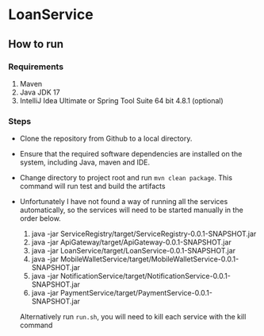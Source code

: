 # LoanService



## How to run
### Requirements
1. Maven
2. Java JDK 17
3. IntelliJ Idea Ultimate  or Spring Tool Suite 64 bit 4.8.1  (optional)

### Steps

* Clone the repository from Github to a local directory.

* Ensure that the required software dependencies are installed on the system, including Java, maven and IDE.

* Change directory to project root and run `mvn clean package`. This command will run test and build the artifacts

* Unfortunately I have not found a  way of running all the services automatically,
  so the services will need to be started manually in the order below.
  1. java -jar ServiceRegistry/target/ServiceRegistry-0.0.1-SNAPSHOT.jar 
  2. java -jar ApiGateway/target/ApiGateway-0.0.1-SNAPSHOT.jar 
  3. java -jar LoanService/target/LoanService-0.0.1-SNAPSHOT.jar 
  4. java -jar MobileWalletService/target/MobileWalletService-0.0.1-SNAPSHOT.jar 
  5. java -jar NotificationService/target/NotificationService-0.0.1-SNAPSHOT.jar 
  6. java -jar PaymentService/target/PaymentService-0.0.1-SNAPSHOT.jar
  
  Alternatively run `run.sh`, you will need to kill each service with the kill command  
